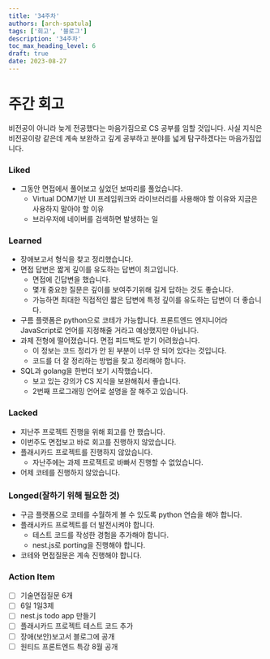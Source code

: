 ```yaml
---
title: '34주차'
authors: [arch-spatula]
tags: ['회고', '블로그']
description: '34주차'
toc_max_heading_level: 6
draft: true
date: 2023-08-27
---
```


# 주간 회고

비전공이 아니라 늦게 전공했다는 마음가짐으로 CS 공부를 임할 것입니다. 사실 지식은 비전공이랑 같은데 계속 보완하고 깊게 공부하고 분야를 넓게 탐구하겠다는 마음가짐입니다.

<!--truncate-->

### Liked

- 그동안 면접에서 풀어보고 싶었던 보따리를 풀었습니다.
  - Virtual DOM기반 UI 프레임워크와 라이브러리를 사용해야 할 이유와 지금은 사용하지 말아야 할 이유
  - 브라우저에 네이버를 검색하면 발생하는 일

### Learned

- 장애보고서 형식을 찾고 정리했습니다.
- 면접 답변은 짧게 깊이를 유도하는 답변이 최고입니다.
  - 면접에 긴답변을 했습니다.
  - 몇개 중요한 질문은 깊이를 보여주기위해 길게 답하는 것도 좋습니다.
  - 가능하면 최대한 직접적인 짧은 답변에 특정 깊이를 유도하는 답변이 더 좋습니다.
- 구름 플랫폼은 python으로 코테가 가능합니다. 프론트엔드 엔지니어라 JavaScript로 언어를 지정해줄 거라고 예상했지만 아닙니다.
- 과제 전형에 떨어졌습니다. 면접 피드백도 받기 어려웠습니다.
  - 이 정보는 코드 정리가 안 된 부분이 너무 안 되어 있다는 것입니다.
  - 코드를 더 잘 정리하는 방법을 찾고 정리해야 합니다.
- SQL과 golang을 한번더 보기 시작했습니다.
  - 보고 있는 강의가 CS 지식을 보완해줘서 좋습니다.
  - 2번째 프로그래밍 언어로 설명을 잘 해주고 있습니다.

### Lacked

- 지난주 프로젝트 진행을 위해 회고를 안 했습니다.
- 이번주도 면접보고 바로 회고를 진행하지 않았습니다.
- 플래시카드 프로젝트를 진행하지 않았습니다.
  - 자난주에는 과제 프로젝트로 바빠서 진행할 수 없었습니다.
- 어제 코테를 진행하지 않았습니다.

### Longed(잘하기 위해 필요한 것)

- 구금 플랫폼으로 코테를 수월하게 볼 수 있도록 python 연습을 해야 합니다.
- 플래시카드 프로젝트를 더 발전시켜야 합니다.
  - 테스트 코드를 작성한 경험을 추가해야 합니다.
  - nest.js로 porting을 진행해야 합니다.
- 코테와 면접질문은 계속 진행해야 합니다.

### Action Item

- [ ] 기술면접질문 6개
- [ ] 6일 1일3제
- [ ] nest.js todo app 만들기
- [ ] 플래시카드 프로젝트 테스트 코드 추가
- [ ] 장애(보안)보고서 블로그에 공개
- [ ] 원티드 프론트엔드 특강 8월 공개
